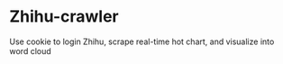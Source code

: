 # Zhihu-crawler
Use cookie to login Zhihu, scrape real-time hot chart, and visualize into word cloud 
